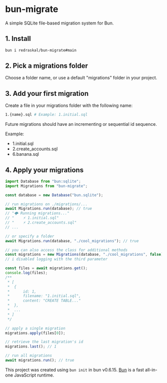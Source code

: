 # bun-migrate

A simple SQLite file-based migration system for Bun.

## 1. Install

```bash
bun i redraskal/bun-migrate#main
```

## 2. Pick a migrations folder

Choose a folder name, or use a default "migrations" folder in your project.

## 3. Add your first migration

Create a file in your migrations folder with the following name:

```bash
1.{name}.sql # Example: 1.initial.sql
```

Future migrations should have an incrementing or sequential id sequence.

Example:

- 1.initial.sql
- 2.create_accounts.sql
- 6.banana.sql

## 4. Apply your migrations

```ts
import Database from "bun:sqlite";
import Migrations from "bun-migrate";

const database = new Database("bun.sqlite");

// run migrations on ./migrations/...
await Migrations.run(database); // true
// "🌩️ Running migrations..."
// "    ⚡ 1.initial.sql"
// "    ⚡ 2.create_accounts.sql"
// ...

// or specify a folder
await Migrations.run(database, "./cool_migrations"); // true

// you can also access the class for additional methods
const migrations = new Migrations(database, "./cool_migrations", false);
// i disabled logging with the third parameter

const files = await migrations.get();
console.log(files);
/**
 * [
 * 	{
 * 		id: 1,
 * 		filename: "1.initial.sql",
 * 		content: "CREATE TABLE..."
 * 	},
 * 	...
 * ]
 */

// apply a single migration
migrations.apply(files[0]);

// retrieve the last migration's id
migrations.last(); // 1

// run all migrations
await migrations.run(); // true
```

This project was created using `bun init` in bun v0.6.15. [Bun](https://bun.sh) is a fast all-in-one JavaScript runtime.
